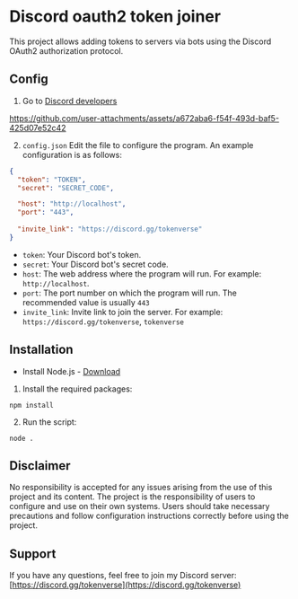 # Discord oauth2 token joiner

This project allows adding tokens to servers via bots using the Discord OAuth2 authorization protocol.

## Config

1. Go to [Discord developers](https://discord.com/developers/applications)



https://github.com/user-attachments/assets/a672aba6-f54f-493d-baf5-425d07e52c42


2. `config.json` Edit the file to configure the program. An example configuration is as follows:

```json
{
  "token": "TOKEN",
  "secret": "SECRET_CODE",

  "host": "http://localhost",
  "port": "443",
  
  "invite_link": "https://discord.gg/tokenverse"
}
```

- `token`: Your Discord bot's token.
- `secret`: Your Discord bot's secret code.
- `host`: The web address where the program will run. For example: `http://localhost`.
- `port`: The port number on which the program will run. The recommended value is usually `443`
- `invite_link`: Invite link to join the server. For example: `https://discord.gg/tokenverse`, `tokenverse`

## Installation

- Install Node.js - [Download](https://nodejs.org/dist/v20.11.0/node-v20.11.0-x64.msi)

1. Install the required packages:

```
npm install
```

2. Run the script:

```
node .
```

## Disclaimer
No responsibility is accepted for any issues arising from the use of this project and its content. The project is the responsibility of users to configure and use on their own systems. Users should take necessary precautions and follow configuration instructions correctly before using the project.

## Support

If you have any questions, feel free to join my Discord server: [https://discord.gg/tokenverse](https://discord.gg/tokenverse)
